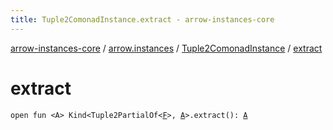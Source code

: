 ```yaml
---
title: Tuple2ComonadInstance.extract - arrow-instances-core
---
```


[arrow-instances-core](../../index.html) / [arrow.instances](../index.html) / [Tuple2ComonadInstance](index.html) / [extract](./extract.html)

# extract

`open fun <A> Kind<Tuple2PartialOf<`[`F`](index.html#F)`>, `[`A`](extract.html#A)`>.extract(): `[`A`](extract.html#A)